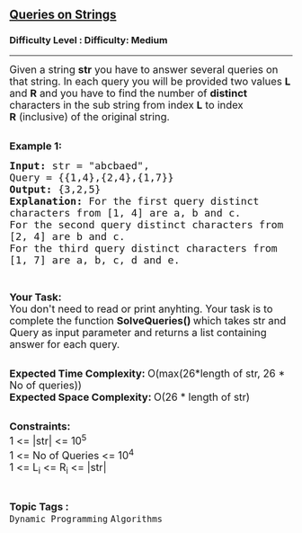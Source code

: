 <h2><a href="https://www.geeksforgeeks.org/problems/queries-on-strings5636/1?page=2&difficulty=Medium&status=unsolved,attempted&sortBy=accuracy">Queries on Strings</a></h2><h3>Difficulty Level : Difficulty: Medium</h3><hr><div class="problems_problem_content__Xm_eO"><p><span style="font-size: 18px;">Given a string <strong>str</strong>&nbsp;you have to answer several queries on that string. In each query you will be provided two values <strong>L</strong> and <strong>R</strong> and you have to find the number of <strong>distinct</strong> characters in the sub string from index <strong>L</strong> to index <strong>R</strong>&nbsp;(inclusive) of the original string.</span><br>&nbsp;</p>
<p><span style="font-size: 18px;"><strong>Example 1:</strong></span></p>
<pre><span style="font-size: 18px;"><strong>Input: </strong>str = "abcbaed",
Query = {{1,4},{2,4},{1,7}}
<strong>Output: </strong>{3,2,5}
<strong>Explanation: </strong>For the first query distinct 
characters from [1, 4] are a, b and c.
For the second query distinct characters from
[2, 4] are b and c.
For the third query distinct characters from
[1, 7] are a, b, c, d and e.</span>
</pre>
<p>&nbsp;</p>
<p><span style="font-size: 18px;"><strong>Your Task:</strong><br>You don't need to read or print anyhting. Your task is to complete the function&nbsp;<strong>SolveQueries()&nbsp;</strong>which takes str and Query as input parameter and returns a list containing answer for each query.</span><br>&nbsp;</p>
<p><span style="font-size: 18px;"><strong>Expected Time Complexity:&nbsp;</strong>O(max(26*length of str, 26 * No of queries))<br><strong>Expected Space Complexity:&nbsp;</strong>O(26 * length of str)</span><br>&nbsp;</p>
<p><span style="font-size: 18px;"><strong>Constraints:</strong><br>1 &lt;= |str| &lt;= 10<sup>5</sup><br>1 &lt;= No of Queries &lt;= 10<sup>4</sup><br>1 &lt;= L<sub>i</sub>&nbsp;&lt;= R<sub>i</sub>&nbsp;&lt;= |str|</span></p></div><br><p><span style=font-size:18px><strong>Topic Tags : </strong><br><code>Dynamic Programming</code>&nbsp;<code>Algorithms</code>&nbsp;